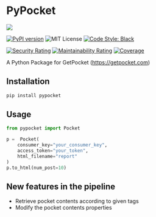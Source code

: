 # PyPocket

![](https://img.shields.io/badge/Project%20Status-Under%20Development-green)

[![PyPI version](https://badge.fury.io/py/pypocket.svg)](https://badge.fury.io/py/pypocket)
![MIT License](https://img.shields.io/badge/License-MIT-blueviolet)
[![Code Style: Black](https://img.shields.io/badge/Code%20style-black-black)](https://github.com/psf/black)

[![Security Rating](https://sonarcloud.io/api/project_badges/measure?project=e-alizadeh_PyPocket&metric=security_rating)](https://sonarcloud.io/dashboard?id=e-alizadeh_PyPocket)
[![Maintainability Rating](https://sonarcloud.io/api/project_badges/measure?project=e-alizadeh_PyPocket&metric=sqale_rating)](https://sonarcloud.io/dashboard?id=e-alizadeh_PyPocket)
[![Coverage](https://sonarcloud.io/api/project_badges/measure?project=e-alizadeh_PyPocket&metric=coverage)](https://sonarcloud.io/dashboard?id=e-alizadeh_PyPocket)

[comment]: <> ([![SonarCloud]&#40;https://sonarcloud.io/images/project_badges/sonarcloud-white.svg&#41;]&#40;https://sonarcloud.io/dashboard?id=e-alizadeh_PyPocket&#41;)

A Python Package for GetPocket (https://getpocket.com)


## Installation
```bash
pip install pypocket
```

## Usage
```python
from pypocket import Pocket

p =  Pocket(
    consumer_key="your_consumer_key", 
    access_token="your_token", 
    html_filename="report"
)
p.to_html(num_post=10)
```


## New features in the pipeline
- Retrieve pocket contents according to given tags
- Modify the pocket contents properties
